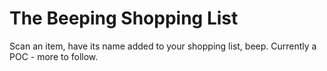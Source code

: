 # The Beeping Shopping List
Scan an item, have its name added to your shopping list, beep.
Currently a POC - more to follow.

